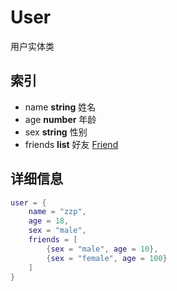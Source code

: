 # User

用户实体类
## 索引
* name **string** 姓名
* age **number** 年龄
* sex **string** 性别
* friends **list** 好友 [Friend](Friend.md) 

## 详细信息

```lua
user = {
    name = "zzp",
    age = 18,
    sex = "male",
    friends = [
        {sex = "male", age = 10},
        {sex = "female", age = 100}
    ]
}
```

